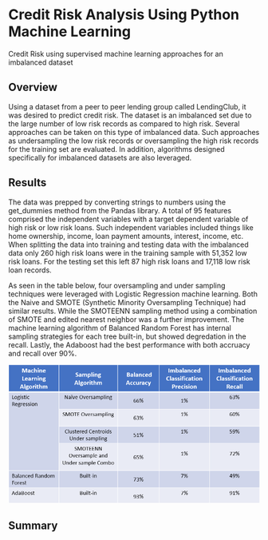 # Credit Risk Analysis Using Python Machine Learning
Credit Risk using supervised machine learning approaches for an imbalanced dataset
## Overview
Using a dataset from a peer to peer lending group called LendingClub, it was desired to predict credit risk. The dataset is an imbalanced set due to the large number of low risk records as compared to high risk.  Several approaches can be taken on this type of imbalanced data.  Such approaches as undersampling the low risk records or oversampling the high risk records for the training set are evaluated.  In addition, algorithms designed specifically for imbalanced datasets are also leveraged.

## Results

The data was prepped by converting strings to numbers using the get_dummies method from the Pandas library.  A total of 95 features comprised the independent variables with a target dependent variable of high risk or low risk loans.  Such independent variables included things like home ownership, income, loan payment amounts, interest, income, etc.   When splitting the data into training and testing data with the imbalanced data only 260 high risk loans were in the training sample with 51,352 low risk loans.  For the testing set this left 87 high risk loans and 17,118 low risk loan records.

As seen in the table below, four oversampling and under sampling techniques were leveraged with Logistic Regression machine learning.   Both the Naive and SMOTE (Synthetic Minority Oversampling Technique) had similar results.  While the SMOTEENN sampling method using a combination of SMOTE and edited nearest neighbor was a further improvement.  The machine learning algorithm of Balanced Random Forest has internal sampling strategies for each tree built-in, but showed degredation in the recall.  Lastly, the Adaboost had the best performance with both accruacy and recall over 90%.

![alt text](https://github.com/jj2773/Credit_Risk_Analysis/blob/main/summary_table.PNG)


## Summary

